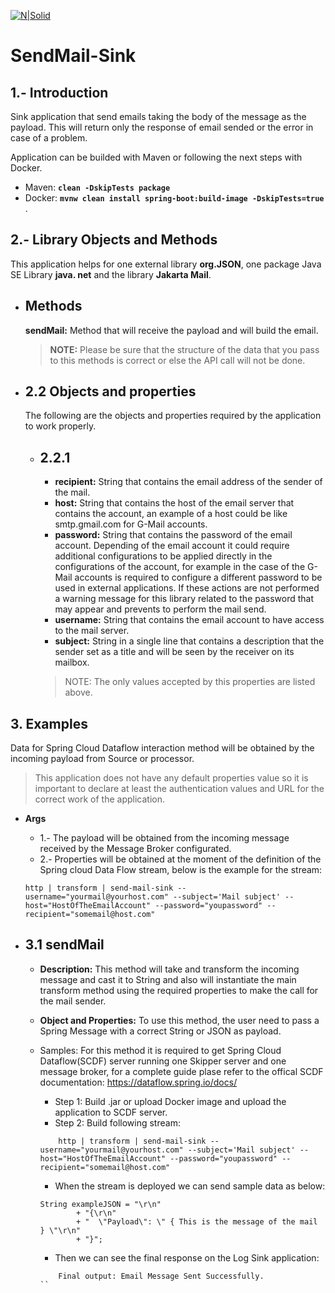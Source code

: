 [![N|Solid](https://cloudgensys.com/cg-demo/wp-content/uploads/2019/05/CG-Logo-01.png)](https://www.cloudgensys.com/)

# SendMail-Sink 
## 1.- Introduction

Sink application that send emails taking the body of the message as the payload. This will return only the response of email sended or the error in case of a problem.

Application can be builded with Maven or following the next steps with Docker.
 
- Maven: **`clean -DskipTests package`**
- Docker: **`mvnw clean install spring-boot:build-image -DskipTests=true`** .
## 2.- Library Objects and Methods
This application helps for one external library **org.JSON**, one package Java SE Library **java. net** and the library **Jakarta Mail**.
- ## Methods
    **sendMail:** Method that will receive the payload and will build the email.

    >  **NOTE:** Please be sure that the structure of the data that you pass to this methods is correct or else the API call will not be done.

- ## 2.2 Objects and properties
    The following are the objects and properties required by the application to work properly.
    - ## 2.2.1 
        - **recipient:** String that contains the email address of the sender of the mail.
        - **host:** String that contains the host of the email server that contains the account, an example of a host could be like smtp.gmail.com for G-Mail accounts.
        - **password:** String that contains the password of the email account. Depending of the email account it could require additional configurations to be applied directly in the configurations of the account, for example in the case of the G-Mail accounts is required to configure a different password to be used in external applications. If these actions are not performed a warning message for this library related to the password that may appear and prevents to perform the mail send.
        - **username:** String that contains the email account to have access to the mail server.
        - **subject:** String in a single line that contains a description that the sender set as a title and will be seen by the receiver on its mailbox. 
        > NOTE: The only values accepted by this properties are listed above.

## 3. Examples
Data for Spring Cloud Dataflow interaction method will be obtained by the incoming payload from Source or processor.
> This application does not have any default properties value so it is important to declare at least the authentication values and URL for the correct work of the application.

- **Args**
    - 1.- The payload will be obtained from the incoming message received by the Message Broker configurated.
    - 2.- Properties will be obtained at the moment of the definition of the Spring cloud Data Flow stream, below is the example for the stream:
    ```
    http | transform | send-mail-sink --username="yourmail@yourhost.com" --subject='Mail subject' --host="HostOfTheEmailAccount" --password="youpassword" --recipient="somemail@host.com"
    ```
    
- ## 3.1 sendMail
    - **Description:** This method will take and transform the incoming message and cast it to String and also will instantiate the main transform method using the required properties to make the call for the mail sender.
    - **Object and Properties:** To use this method, the user need to pass a Spring Message with a correct String or JSON as payload.
    - Samples: For this method it is required to get Spring Cloud Dataflow(SCDF) server running one Skipper server and one message broker, for a complete guide plase refer to the offical SCDF documentation: https://dataflow.spring.io/docs/

        - Step 1: Build .jar or upload Docker image and upload the application to SCDF server.
        - Step 2: Build following stream:
        ```
            http | transform | send-mail-sink --username="yourmail@yourhost.com" --subject='Mail subject' --host="HostOfTheEmailAccount" --password="youpassword" --recipient="somemail@host.com"
        ```
        - When the stream is deployed we can send sample data as below:
        ```
       	String exampleJSON = "\r\n"
    			+ "{\r\n"
    			+ "  \"Payload\": \" { This is the message of the mail } \"\r\n"
    			+ "}";
        ```
        - Then we can see the final response on the Log Sink application:
        ```
            Final output: Email Message Sent Successfully.
        ``